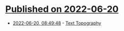# [Published on 2022-06-20](index.md)

* [2022-06-20, 08:49:48](https://news.ycombinator.com/item?id=31807881) - [Text Topography](http://www.tikalon.com/blog/blog.php?article=2022/text_topography)
